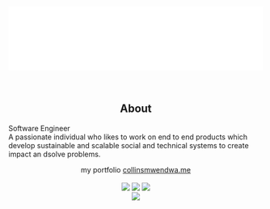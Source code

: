 
<p align="center">
<img src="header.svg" />
</p>
<br/>
<div align="center">
<h2> About </h2>
  <p align="start">
   Software Engineer </br>
  A passionate individual who likes to work on end to end products which develop sustainable and scalable social and technical systems to create impact an dsolve problems.
  </p>
  <p> my portfolio <a href="https//:collinsmwendwa.me">collinsmwendwa.me</a>
 
   <br />
  <br/>
 <td>
<tr><img height="180em" src="https://github-readme-stats.vercel.app/api?username=mbunix&show_icons=true&theme=github_dark&include_all_commits=true&count_private=true"/></tr>
<tr><img height="180em" src="https://github-readme-stats.vercel.app/api/top-langs/?username=mbunix&layout=compact&langs_count=7&theme=github_dark"/></tr>
 <tr><img src="https://github-readme-streak-stats.herokuapp.com/?user=mbunix&show_icons=true&locale=en&layout=compact&theme=tokyonight"/></tr>
<td>
<br/>
<a href="hwww.linkedin.com/in/collins-bellian-otieno" target="_blank"><img src="https://img.shields.io/badge/-LinkedIn-00008b?style=for-the-badge&logo=linkedin&logoColor=white" target="_blank"></a> 

<!-- ![Snake animation](https://github.com/collins1968/collins1968/blob/output/github-contribution-grid-snake.svg)                                     -->
